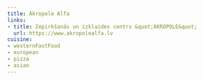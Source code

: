 ```yaml
---
title: Akropole Alfa
links:
- title: Iepirkšanās un izklaides centrs &quot;AKROPOLE&quot;
  url: https://www.akropolealfa.lv
cuisine:
- westernFastFood
- european
- pizza
- asian
---
```



